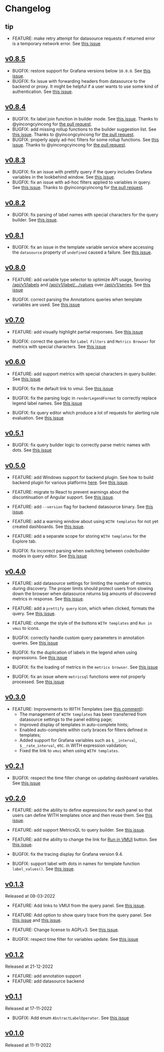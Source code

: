 # Changelog

## tip

* FEATURE: make retry attempt for datasource requests if returned error is a temporary network error. See [this issue](https://github.com/VictoriaMetrics/victoriametrics-datasource/issues/193)  

## [v0.8.5](https://github.com/VictoriaMetrics/victoriametrics-datasource/releases/tag/v0.8.5)

* BUGFIX: restore support for Grafana versions below `10.0.0`. See [this issue](https://github.com/VictoriaMetrics/victoriametrics-datasource/issues/159).
* BUGFIX: fix issue with forwarding headers from datasource to the backend or proxy. 
  It might be helpful if a user wants to use some kind of authentication. See [this issue](https://github.com/VictoriaMetrics/victorialogs-datasource/issues/54).

## [v0.8.4](https://github.com/VictoriaMetrics/victoriametrics-datasource/releases/tag/v0.8.4)

* BUGFIX: fix label join function in builder mode. See [this issue](https://github.com/VictoriaMetrics/victoriametrics-datasource/issues/162).
  Thanks to @yincongcyincong for [the pull request](https://github.com/VictoriaMetrics/victoriametrics-datasource/pull/174).
* BUGFIX: add missing rollup functions to the builder suggestion list. See [this issue](https://github.com/VictoriaMetrics/victoriametrics-datasource/issues/152).
  Thanks to @yincongcyincong for [the pull request](https://github.com/VictoriaMetrics/victoriametrics-datasource/pull/180).
* BUGFIX: properly apply ad-hoc filters for some rollup functions. See [this issue](https://github.com/VictoriaMetrics/victoriametrics-datasource/issues/175).
  Thanks to @yincongcyincong for [the pull request](https://github.com/VictoriaMetrics/victoriametrics-datasource/pull/180).

## [v0.8.3](https://github.com/VictoriaMetrics/victoriametrics-datasource/releases/tag/v0.8.3)

* BUGFIX: fix an issue with prettify query if the query includes Grafana variables in the lookbehind window. See [this issue](https://github.com/VictoriaMetrics/victoriametrics-datasource/issues/166).
* BUGFIX: fix an issue with ad-hoc filters applied to variables in query. See [this issue](https://github.com/VictoriaMetrics/victoriametrics-datasource/issues/167). Thanks to @yincongcyincong for [the pull request](https://github.com/VictoriaMetrics/victoriametrics-datasource/pull/170).

## [v0.8.2](https://github.com/VictoriaMetrics/victoriametrics-datasource/releases/tag/v0.8.2)

* BUGFIX: fix parsing of label names with special characters for the query builder. See [this issue](https://github.com/VictoriaMetrics/victoriametrics-datasource/issues/131#issuecomment-2105662179).

## [v0.8.1](https://github.com/VictoriaMetrics/victoriametrics-datasource/releases/tag/v0.8.1)

* BUGFIX: fix an issue in the template variable service where accessing the `datasource` property of `undefined` caused a failure. See [this issue](https://github.com/VictoriaMetrics/victoriametrics-datasource/issues/150).

## [v0.8.0](https://github.com/VictoriaMetrics/victoriametrics-datasource/releases/tag/v0.8.0)

* FEATURE: add variable type selector to optimize API usage, favoring [/api/v1/labels](https://docs.victoriametrics.com/url-examples/#apiv1labels) and [/api/v1/label/.../values](https://docs.victoriametrics.com/url-examples/#apiv1labelvalues) over [/api/v1/series](https://docs.victoriametrics.com/url-examples/#apiv1series). See [this issue](https://github.com/VictoriaMetrics/victoriametrics-datasource/issues/144)

* BUGFIX: correct parsing the Annotations queries when template variables are used. See [this issue](https://github.com/VictoriaMetrics/victoriametrics-datasource/issues/146)

## [v0.7.0](https://github.com/VictoriaMetrics/victoriametrics-datasource/releases/tag/v0.7.0)

* FEATURE: add visually highlight partial responses. See [this issue](https://github.com/VictoriaMetrics/victoriametrics-datasource/issues/142)

* BUGFIX: correct the queries for `Label Filters` and `Metrics Browser` for metrics with special characters. See [this issue](https://github.com/VictoriaMetrics/victoriametrics-datasource/issues/140)

## [v0.6.0](https://github.com/VictoriaMetrics/victoriametrics-datasource/releases/tag/v0.6.0)

* FEATURE: add support metrics with special characters in query builder. See [this issue](https://github.com/VictoriaMetrics/victoriametrics-datasource/issues/131)

* BUGFIX: fix the default link to vmui. See [this issue](https://github.com/VictoriaMetrics/victoriametrics-datasource/issues/132)
* BUGFIX: fix the parsing logic in `renderLegendFormat` to correctly replace legend label names. See [this issue](https://github.com/VictoriaMetrics/victoriametrics-datasource/issues/133)
* BUGFIX: fix query editor which produce a lot of requests for alerting rule evaluation. See [this issue](https://github.com/VictoriaMetrics/victoriametrics-datasource/issues/134)

## [v0.5.1](https://github.com/VictoriaMetrics/victoriametrics-datasource/releases/tag/v0.5.1)

* BUGFIX: fix query builder logic to correctly parse metric names with dots. See [this issue](https://github.com/VictoriaMetrics/victoriametrics-datasource/issues/128)

## [v0.5.0](https://github.com/VictoriaMetrics/victoriametrics-datasource/releases/tag/v0.5.0)

* FEATURE: add Windows support for backend plugin. See how to build backend plugin for various platforms [here](https://github.com/VictoriaMetrics/victoriametrics-datasource#3-how-to-build-backend-plugin). See [this issue](https://github.com/VictoriaMetrics/victoriametrics-datasource/issues/67).
* FEATURE: migrate to React to prevent warnings about the discontinuation of Angular support. See [this issue](https://github.com/VictoriaMetrics/victoriametrics-datasource/issues/102).
* FEATURE: add `--version` flag for backend datasource binary. See [this issue](https://github.com/VictoriaMetrics/victoriametrics-datasource/issues/68).
* FEATURE: add a warning window about using `WITH templates` for not yet created dashboards. See [this issue](https://github.com/VictoriaMetrics/victoriametrics-datasource/issues/123).
* FEATURE: add a separate scope for storing `WITH templates` for the Explore tab.

* BUGFIX: fix incorrect parsing when switching between code/builder modes in query editor. See [this issue](https://github.com/VictoriaMetrics/victoriametrics-datasource/issues/112)

## [v0.4.0](https://github.com/VictoriaMetrics/victoriametrics-datasource/releases/tag/v0.4.0)

* FEATURE: add datasource settings for limiting the number of metrics during discovery. The proper limits should protect users from slowing down the browser when datasource returns big amounts of discovered metrics in response.  See [this issue](https://github.com/VictoriaMetrics/victoriametrics-datasource/issues/82).
* FEATURE: add a `prettify query` icon, which when clicked, formats the query. See [this issue](https://github.com/VictoriaMetrics/victoriametrics-datasource/issues/86).
* FEATURE: change the style of the buttons `WITH templates` and `Run in vmui` to icons.

* BUGFIX: correctly handle custom query parameters in annotation queries. See [this issue](https://github.com/VictoriaMetrics/victoriametrics-datasource/issues/95)
* BUGFIX: fix the duplication of labels in the legend when using expressions. See [this issue](https://github.com/VictoriaMetrics/victoriametrics-datasource/issues/93)
* BUGFIX: fix the loading of metrics in the `metrics browser`. See [this issue](https://github.com/VictoriaMetrics/victoriametrics-datasource/issues/98)
* BUGFIX: fix an issue where `metricsql` functions were not properly processed. See [this issue](https://github.com/VictoriaMetrics/victoriametrics-datasource/issues/66)

## [v0.3.0](https://github.com/VictoriaMetrics/victoriametrics-datasource/releases/tag/v0.3.0)

* FEATURE: Improvements to WITH Templates (see [this comment](https://github.com/VictoriaMetrics/victoriametrics-datasource/issues/35#issuecomment-1578649762)):
  - The management of `WITH templates` has been transferred from datasource settings to the panel editing page;
  - Improved display of templates in auto-complete hints;
  - Enabled auto-complete within curly braces for filters defined in templates;
  - Added support for Grafana variables such as `$__interval`, `$__rate_interval`, etc. in WITH expression validation;
  - Fixed the link to `vmui` when using `WITH templates`.

## [v0.2.1](https://github.com/VictoriaMetrics/victoriametrics-datasource/releases/tag/v0.2.1)

* BUGFIX: respect the time filter change on updating dashboard variables. See [this issue](https://github.com/VictoriaMetrics/victoriametrics-datasource/issues/47)

## [v0.2.0](https://github.com/VictoriaMetrics/victoriametrics-datasource/releases/tag/v0.2.0)

* FEATURE: add the ability to define expressions for each panel so that users can define WITH templates once and then reuse them. See [this issue](https://github.com/VictoriaMetrics/victoriametrics-datasource/issues/35).
* FEATURE: add support MetricsQL to query builder. See [this issue](https://github.com/VictoriaMetrics/victoriametrics-datasource/issues/66).
* FEATURE: add the ability to change the link for [Run in VMUI](https://docs.victoriametrics.com/#vmui) button. See [this issue](https://github.com/VictoriaMetrics/victoriametrics-datasource/issues/61).

* BUGFIX: fix the tracing display for Grafana version 9.4.
* BUGFIX: support label with dots in names for template function `label_values()`. See [this issue](https://github.com/VictoriaMetrics/victoriametrics-datasource/issues/74).

## [v0.1.3](https://github.com/VictoriaMetrics/victoriametrics-datasource/releases/tag/v0.1.3)

Released at 08-03-2022

* FEATURE: Add links to VMUI from the query panel. See [this issue](https://github.com/VictoriaMetrics/victoriametrics-datasource/issues/34).
* FEATURE: Add option to show query trace from the query panel. See [this issue](https://github.com/VictoriaMetrics/victoriametrics-datasource/issues/36) and [this issue](https://github.com/VictoriaMetrics/victoriametrics-datasource/issues/53).
* FEATURE: Change license to AGPLv3. See [this issue](https://github.com/VictoriaMetrics/victoriametrics-datasource/issues/22).

* BUGFIX: respect time filter for variables update. See [this issue](https://github.com/VictoriaMetrics/victoriametrics-datasource/issues/47)

## [v0.1.2](https://github.com/VictoriaMetrics/victoriametrics-datasource/releases/tag/v0.1.2)

Released at 21-12-2022

* FEATURE: add annotation support
* FEATURE: add datasource backend

## [v0.1.1](https://github.com/VictoriaMetrics/victoriametrics-datasource/releases/tag/v0.1.1)

Released at 17-11-2022

* BUGFIX: Add enum `AbstractLabelOperator`. See [this issue](https://github.com/VictoriaMetrics/victoriametrics-datasource/issues/14)

## [v0.1.0](https://github.com/VictoriaMetrics/victoriametrics-datasource/releases/tag/v0.1.0)

Released at 11-11-2022
